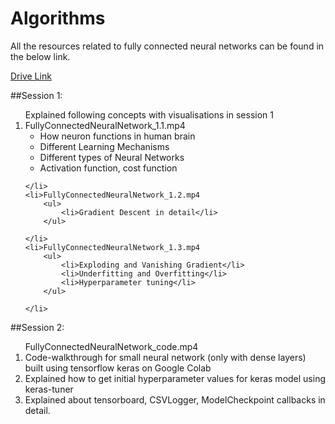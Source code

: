 # Algorithms
All the resources related to fully connected neural networks can be found in the below link.

[Drive Link](https://drive.google.com/drive/folders/1Q0Hsz8h3l5TH7jJg9HdW88Aonxmy0JTS?usp=sharings)

##Session 1:
<ol>Explained following concepts with visualisations in session 1
	<li>FullyConnectedNeuralNetwork_1.1.mp4
		<ul>
			<li>How neuron functions in human brain</li>
			<li>Different Learning Mechanisms</li>
			<li>Different types of Neural Networks</li>
			<li>Activation function, cost function</li>
		</ul>

	</li>
	<li>FullyConnectedNeuralNetwork_1.2.mp4
		<ul>
			<li>Gradient Descent in detail</li>
		</ul>

	</li>
	<li>FullyConnectedNeuralNetwork_1.3.mp4
		<ul>
			<li>Exploding and Vanishing Gradient</li>
			<li>Underfitting and Overfitting</li>
			<li>Hyperparameter tuning</li>
		</ul>

	</li>
</ol>

##Session 2:
<ol>FullyConnectedNeuralNetwork_code.mp4
		<li>Code-walkthrough for small neural network (only with dense layers) built using tensorflow keras on Google Colab</li>
		<li>Explained how to get initial hyperparameter values for keras model using keras-tuner</li>
		<li>Explained about tensorboard, CSVLogger, ModelCheckpoint callbacks in detail.</li>
</ol>

